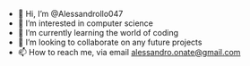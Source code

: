 - 👋 Hi, I’m @Alessandrollo047
- 👀 I’m interested in computer science
- 🌱 I’m currently learning the world of coding
- 💞️ I’m looking to collaborate on any future projects
- 📫 How to reach me, via email alessandro.onate@gmail.com

<!---
Alessandrollo047/Alessandrollo047 is a ✨ special ✨ repository because its `README.md` (this file) appears on your GitHub profile.
You can click the Preview link to take a look at your changes.
--->
